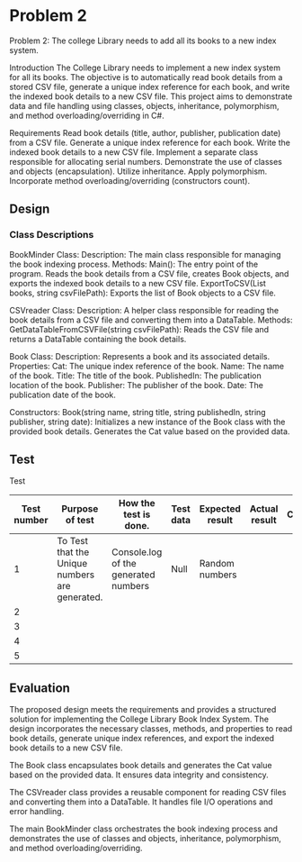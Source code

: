 # Problem 2
Problem 2: The college Library needs to add all its books to a new index system.

Introduction
The College Library needs to implement a new index system for all its books. The objective is to automatically read book details from a stored CSV file, generate a unique index reference for each book, and write the indexed book details to a new CSV file. This project aims to demonstrate data and file handling using classes, objects, inheritance, polymorphism, and method overloading/overriding in C#.

Requirements
Read book details (title, author, publisher, publication date) from a CSV file.
Generate a unique index reference for each book.
Write the indexed book details to a new CSV file.
Implement a separate class responsible for allocating serial numbers.
Demonstrate the use of classes and objects (encapsulation).
Utilize inheritance.
Apply polymorphism.
Incorporate method overloading/overriding (constructors count).

## Design 
### Class Descriptions
BookMinder Class:
Description: The main class responsible for managing the book indexing process.
Methods:
Main(): The entry point of the program. Reads the book details from a CSV file, creates Book objects, and exports the indexed book details to a new CSV file.
ExportToCSV(List<Book> books, string csvFilePath): Exports the list of Book objects to a CSV file.
  
CSVreader Class:
Description: A helper class responsible for reading the book details from a CSV file and converting them into a DataTable.
Methods:
GetDataTableFromCSVFile(string csvFilePath): Reads the CSV file and returns a DataTable containing the book details.

Book Class:
Description: Represents a book and its associated details.
Properties:
Cat: The unique index reference of the book.
Name: The name of the book.
Title: The title of the book.
PublishedIn: The publication location of the book.
Publisher: The publisher of the book.
Date: The publication date of the book.
  
Constructors:
Book(string name, string title, string publishedIn, string publisher, string date): Initializes a new instance of the Book class with the provided book details. Generates the Cat value based on the provided data.


## Test
Test

|  Test number | Purpose of test  | How the test is done.| Test data  | Expected result  | Actual result  |  Comments |
|---|---|---|---|---|---|---| 
| 1 |  To Test that the Unique numbers are generated.| Console.log of the generated numbers  | Null  | Random numbers  |   | | 
| 2 |   |   |   |   |   |  | 
| 3 |   |   |   |   |   |  | 
| 4 |   |   |   |   |   |  | 
| 5 |   |   |   |   |   |  | 


## Evaluation
The proposed design meets the requirements and provides a structured solution for implementing the College Library Book Index System. The design incorporates the necessary classes, methods, and properties to read book details, generate unique index references, and export the indexed book details to a new CSV file.

The Book class encapsulates book details and generates the Cat value based on the provided data. It ensures data integrity and consistency.

The CSVreader class provides a reusable component for reading CSV files and converting them into a DataTable. It handles file I/O operations and error handling.

The main BookMinder class orchestrates the book indexing process and demonstrates the use of classes and objects, inheritance, polymorphism, and method overloading/overriding.

